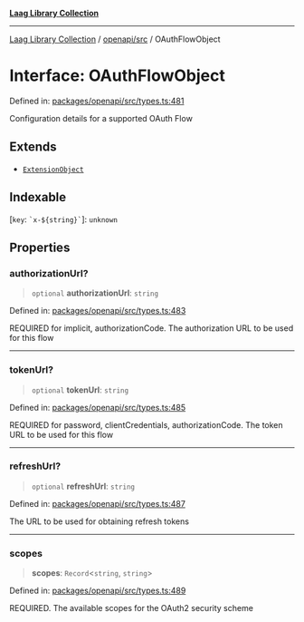 [**Laag Library Collection**](../../../README.md)

***

[Laag Library Collection](../../../modules.md) / [openapi/src](../README.md) / OAuthFlowObject

# Interface: OAuthFlowObject

Defined in: [packages/openapi/src/types.ts:481](https://github.com/bschwarz/laag/blob/fbbd59f53b1467155cca720fc2d13c5cf1b8ba8f/packages/openapi/src/types.ts#L481)

Configuration details for a supported OAuth Flow

## Extends

- [`ExtensionObject`](../../../@laag/core/interfaces/ExtensionObject.md)

## Indexable

\[`key`: `` `x-${string}` ``\]: `unknown`

## Properties

### authorizationUrl?

> `optional` **authorizationUrl**: `string`

Defined in: [packages/openapi/src/types.ts:483](https://github.com/bschwarz/laag/blob/fbbd59f53b1467155cca720fc2d13c5cf1b8ba8f/packages/openapi/src/types.ts#L483)

REQUIRED for implicit, authorizationCode. The authorization URL to be used for this flow

***

### tokenUrl?

> `optional` **tokenUrl**: `string`

Defined in: [packages/openapi/src/types.ts:485](https://github.com/bschwarz/laag/blob/fbbd59f53b1467155cca720fc2d13c5cf1b8ba8f/packages/openapi/src/types.ts#L485)

REQUIRED for password, clientCredentials, authorizationCode. The token URL to be used for this flow

***

### refreshUrl?

> `optional` **refreshUrl**: `string`

Defined in: [packages/openapi/src/types.ts:487](https://github.com/bschwarz/laag/blob/fbbd59f53b1467155cca720fc2d13c5cf1b8ba8f/packages/openapi/src/types.ts#L487)

The URL to be used for obtaining refresh tokens

***

### scopes

> **scopes**: `Record`\<`string`, `string`\>

Defined in: [packages/openapi/src/types.ts:489](https://github.com/bschwarz/laag/blob/fbbd59f53b1467155cca720fc2d13c5cf1b8ba8f/packages/openapi/src/types.ts#L489)

REQUIRED. The available scopes for the OAuth2 security scheme
